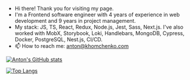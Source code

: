 - Hi there! Thank you for visiting my page.
- I'm a Frontend software engineer with 4 years of experience in web development and 9 years in project management.
- My stack: JS, TS, React, Redux, Node.js, Jest, Sass, Next.js. I've also worked with MobX, Storybook, Loki, Handlebars, MongoDB, Cypress, Docker, PostgreSQL, Nest.js, CI/CD.
- 📫 How to reach me: anton@khomchenko.com


[![Anton's GitHub stats](https://github-readme-stats.vercel.app/api?username=khomch&show_icons=true&theme=transparent)](https://github.com/anuraghazra/github-readme-stats)



[![Top Langs](https://github-readme-stats.vercel.app/api/top-langs/?username=khomch&show_icons=true&theme=transparent)](https://github.com/anuraghazra/github-readme-stats)

<!---
khomch/khomch is a ✨ special ✨ repository because its `README.md` (this file) appears on your GitHub profile.
You can click the Preview link to take a look at your changes.
--->
